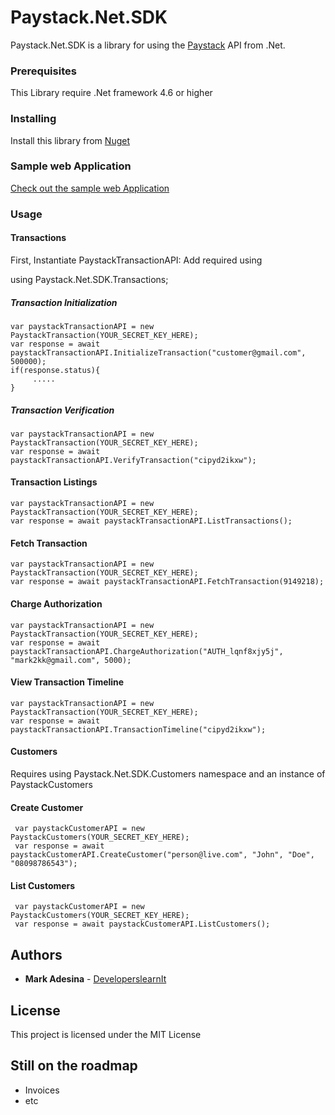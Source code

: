 # Paystack.Net.SDK

Paystack.Net.SDK is a library for using the [Paystack](https://paystack.com) API from .Net.


### Prerequisites

This Library require .Net framework 4.6 or higher



### Installing
Install this library from [Nuget](https://www.nuget.org/)

### Sample web Application

 [Check out the sample web Application](https://github.com/developerslearnit/Paystack.Net.SampleApp)


### Usage

#### Transactions

First, Instantiate PaystackTransactionAPI:
Add required using

using Paystack.Net.SDK.Transactions;


##### Transaction Initialization
    var paystackTransactionAPI = new PaystackTransaction(YOUR_SECRET_KEY_HERE);
    var response = await paystackTransactionAPI.InitializeTransaction("customer@gmail.com", 500000);
    if(response.status){
         .....
    }

##### Transaction Verification
    var paystackTransactionAPI = new PaystackTransaction(YOUR_SECRET_KEY_HERE);
    var response = await paystackTransactionAPI.VerifyTransaction("cipyd2ikxw");

#### Transaction Listings
    var paystackTransactionAPI = new PaystackTransaction(YOUR_SECRET_KEY_HERE);
    var response = await paystackTransactionAPI.ListTransactions();

#### Fetch Transaction

    var paystackTransactionAPI = new PaystackTransaction(YOUR_SECRET_KEY_HERE);
    var response = await paystackTransactionAPI.FetchTransaction(9149218);

#### Charge Authorization

    var paystackTransactionAPI = new PaystackTransaction(YOUR_SECRET_KEY_HERE);
    var response = await paystackTransactionAPI.ChargeAuthorization("AUTH_lqnf8xjy5j", "mark2kk@gmail.com", 5000);

#### View Transaction Timeline

    var paystackTransactionAPI = new PaystackTransaction(YOUR_SECRET_KEY_HERE);
    var response = await paystackTransactionAPI.TransactionTimeline("cipyd2ikxw");
    

#### Customers

Requires using Paystack.Net.SDK.Customers namespace and an instance of PaystackCustomers

#### Create Customer
     var paystackCustomerAPI = new PaystackCustomers(YOUR_SECRET_KEY_HERE);
     var response = await paystackCustomerAPI.CreateCustomer("person@live.com", "John", "Doe", "08098786543");

#### List Customers
     var paystackCustomerAPI = new PaystackCustomers(YOUR_SECRET_KEY_HERE);
     var response = await paystackCustomerAPI.ListCustomers();

## Authors

* **Mark Adesina** -  [DeveloperslearnIt](http://www.developerslearnit.com/)


## License

This project is licensed under the MIT License

## Still on the roadmap
* Invoices
* etc